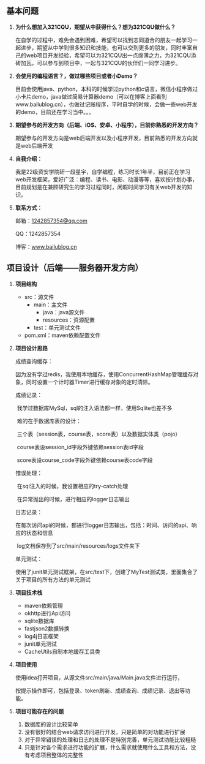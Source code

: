 ## 基本问题

1. **为什么想加入321CQU，期望从中获得什么？想为321CQU做什么？**

   在自学的过程中，难免会遇到困难，希望可以找到志同道合的朋友一起学习一起进步，期望从中学到很多知识和技能，也可以交到更多的朋友，同时丰富自己的web项目开发经验，希望可以为321CQU出一点绵薄之力，为321CQU添砖加瓦，可以参与到项目中，一起与321CQU的伙伴们一同学习进步。

2. **会使用的编程语言？，做过哪些项目或者小Demo？**

   目前会使用java、python，本科的时候学过python和c语言，微信小程序做过小卡片demo，java做过简易计算器demo（可以在博客上面看到www.bailublog.cn），也做过记账程序，平时自学的时候，会做一些web开发的demo，目前还在学习当中。。。
3. **期望参与的开发方向（后端、iOS、安卓、小程序），目前你熟悉的开发方向？**

   期望参与的开发方向是web后端开发以及小程序开发，目前熟悉的开发方向就是web后端开发
4. **自我介绍：**

   我是22级资安学院研一段星宇，自学编程，练习时长1年半，目前正在学习web开发框架，爱好广泛：编程、读书、电影、动漫等等，喜欢按计划办事，目前规划是在兼顾研究生的学习过程同时，闲暇时间学习有关web开发的知识。

5. **联系方式：**

   邮箱：1242857354@qq.com

   QQ：1242857354

   博客：www.bailublog.cn

   

## 项目设计（后端——服务器开发方向）

1. **项目结构**

   - src：源文件
     - main：主文件
       - java：java源文件
       - resources：资源配置
     - test：单元测试文件
   - pom.xml：maven依赖配置文件

2. **项目设计思路**

   成绩查询缓存：

   ​	因为没有学过redis，我使用本地缓存，使用ConcurrentHashMap管理缓存对象，同时设置一个计时器Timer进行缓存对象的定时清除。

   成绩记录：

   ​	我学过数据库MySql，sql的注入语法都一样，使用Sqlite也差不多

   ​	难的在于数据库表的设计：

   ​		三个表（session表，course表，score表）以及数据实体类（pojo）

   ​		course表设session_id字段外键依赖session表id字段

   ​		score表设course_code字段外键依赖course表code字段

   错误处理：

   ​	在sql注入的时候，我设置相应的try-catch处理

   ​	在异常抛出的时候，进行相应的logger日志输出

   日志记录：

   ​	在每次访问api的时候，都进行logger日志输出，包括：时间、访问的api、响应的状态和信息

   ​	log文档保存到了src/main/resources/logs文件夹下

   单元测试：

   ​	使用了junit单元测试框架，在src/test下，创建了MyTest测试类，里面集合了关于项目的所有方法的单元测试

3. **项目技术栈**

   - maven依赖管理
   - okhttp进行Api访问
   - sqlite数据库
   - fastjson2数据转换
   - log4j日志框架
   - junit单元测试
   - CacheUtils自制本地缓存工具类

4. **项目使用**

   使用idea打开项目，从源文件src/main/java/Main.java文件进行运行，

   按提示操作即可，包括登录、token刷新、成绩查询、成绩记录、退出等功能。

5. **项目可能存在的问题**
   1. 数据库的设计比较简单
   2. 没有很好的结合web请求访问进行开发，只是简单的对功能进行扩展
   3. 对于异常错误的处理和日志的处理不是特别完善，单元测试功能比较粗糙
   4. 只是针对各个需求进行功能的扩展，什么需求就使用什么工具和方法，没有考虑项目整体的完整性
